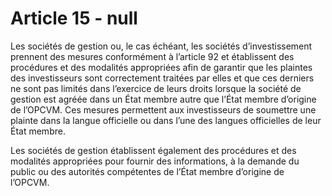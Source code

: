 # Article 15 - null


Les sociétés de gestion ou, le cas échéant, les sociétés d’investissement prennent des mesures conformément à l’article 92 et établissent des procédures et des modalités appropriées afin de garantir que les plaintes des investisseurs sont correctement traitées par elles et que ces derniers ne sont pas limités dans l’exercice de leurs droits lorsque la société de gestion est agréée dans un État membre autre que l’État membre d’origine de l’OPCVM. Ces mesures permettent aux investisseurs de soumettre une plainte dans la langue officielle ou dans l’une des langues officielles de leur État membre.

Les sociétés de gestion établissent également des procédures et des modalités appropriées pour fournir des informations, à la demande du public ou des autorités compétentes de l’État membre d’origine de l’OPCVM.
